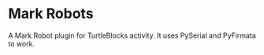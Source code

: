 Mark Robots
=======

A Mark Robot plugin for TurtleBlocks activity.
It uses PySerial and PyFirmata to work.


